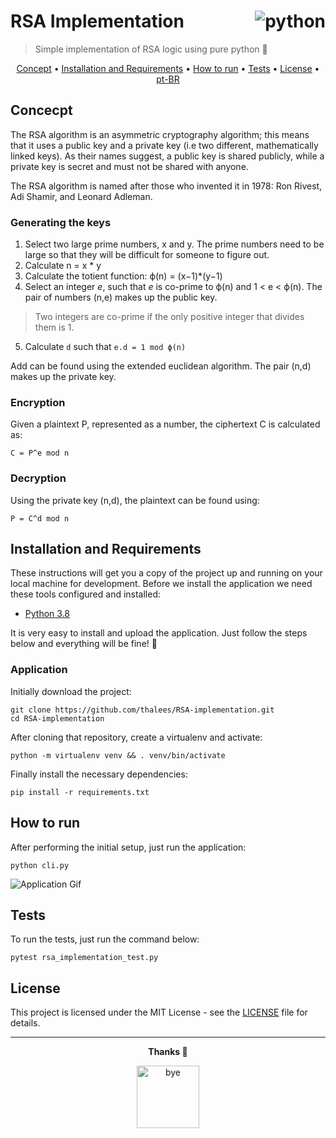 # RSA Implementation <a align="right"><img align="right" src="https://img.shields.io/badge/python-3670A0?style=for-the-badge&logo=python&logoColor=ffdd54" alt="python"></a>


> Simple implementation of RSA logic using pure python 🔑

<p align="center">
  <a href="#concept">Concept</a> • 
  <a href="#installation-and-requirements">Installation and Requirements</a> • 
  <a href="#how-to-run">How to run</a> •  
  <a href="#tests">Tests</a> • 
  <a href="#license">License</a> • 
  <a href="README-PTBR.md">pt-BR</a>
</p>

## Concecpt

The RSA algorithm is an asymmetric cryptography algorithm; this means that it uses a public key and a private key (i.e two different, mathematically linked keys). As their names suggest, a public key is shared publicly, while a private key is secret and must not be shared with anyone.

The RSA algorithm is named after those who invented it in 1978: Ron Rivest, Adi Shamir, and Leonard Adleman.

### Generating the keys

1. Select two large prime numbers, x and y. The prime numbers need to be large so that they will be difficult for someone to figure out.
2. Calculate n = x * y
3. Calculate the totient function: ϕ(n) = (x−1)*(y−1)
4. Select an integer *e*, such that *e* is co-prime to ϕ(n) and 1 < e < ϕ(n). The pair of numbers (n,e) makes up the public key.
> Two integers are co-prime if the only positive integer that divides them is 1.

5. Calculate `d` such that `e.d = 1 mod ϕ(n)`

Add can be found using the extended euclidean algorithm. The pair (n,d) makes up the private key.

### Encryption
Given a plaintext P, represented as a number, the ciphertext C is calculated as:

`C = P^e mod n`

### Decryption
Using the private key (n,d), the plaintext can be found using:

`P = C^d mod n`

## Installation and Requirements

These instructions will get you a copy of the project up and running on your local machine for development. Before we install the application we need these tools configured and installed:

- [Python 3.8](https://www.python.org/downloads/)

It is very easy to install and upload the application. Just follow the steps below and everything will be fine! 🎉

### Application

Initially download the project:
```
git clone https://github.com/thalees/RSA-implementation.git
cd RSA-implementation
```

After cloning that repository, create a virtualenv and activate:
```
python -m virtualenv venv && . venv/bin/activate
```

Finally install the necessary dependencies:
```
pip install -r requirements.txt
```

## How to run

After performing the initial setup, just run the application:
```
python cli.py
```
![Application Gif](application.gif)
## Tests

To run the tests, just run the command below:
```
pytest rsa_implementation_test.py
```

## License

This project is licensed under the MIT License - see the [LICENSE](LICENSE) file for details.

---
<p align="center"><b>Thanks 🎉</b></p>
<p align="center">
  <img width="100" height="100" alt="bye" src="https://media.giphy.com/media/JO3FKwP5Fwx44uMfDI/giphy.gif">
</p>
